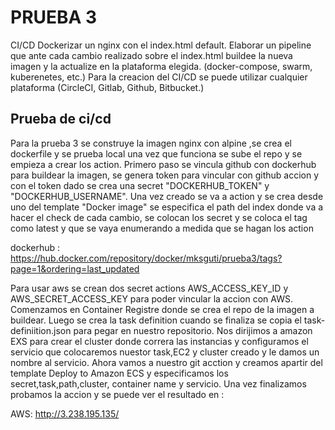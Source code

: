 # PRUEBA 3

CI/CD Dockerizar un nginx con el index.html default. Elaborar un pipeline que ante cada cambio realizado sobre el index.html buildee la nueva imagen y la actualize en la plataforma elegida. (docker-compose, swarm, kuberenetes, etc.) Para la creacion del CI/CD se puede utilizar cualquier plataforma (CircleCI, Gitlab, Github, Bitbucket.)

##

## Prueba de ci/cd
Para la prueba 3 se construye la imagen nginx con alpine ,se crea el dockerfile y se prueba local una vez que funciona se sube el repo y se empieza a crear los action. Primero paso se vincula github con dockerhub para buildear la imagen, se genera token para vincular con github accion y con el token dado se crea una secret "DOCKERHUB_TOKEN" y "DOCKERHUB_USERNAME". Una vez creado se va a action y se crea desde uno del template "Docker image" se especifica el path del index donde va a hacer el check de cada cambio, se colocan los secret y se coloca el tag como latest y que se vaya enumerando a medida que se hagan los action

dockerhub : https://hub.docker.com/repository/docker/mksguti/prueba3/tags?page=1&ordering=last_updated

Para usar aws se crean dos secret actions AWS_ACCESS_KEY_ID y AWS_SECRET_ACCESS_KEY para poder vincular la accion con AWS. Comenzamos en Container Registre donde se crea el repo de la imagen a buildear. Luego se crea la task definition cuando se finaliza se copia el task-definiition.json para pegar en nuestro repositorio. Nos dirijimos a amazon EXS para crear el cluster donde correra las instancias y configuramos el servicio que colocaremos nuestor task,EC2 y cluster creado y le damos un nombre al servicio.
Ahora vamos a nuestro git acction y creamos apartir del template Deploy to Amazon ECS y especificamos los secret,task,path,cluster, container name y servicio. Una vez finalizamos probamos la accion y se puede ver el resultado en :

AWS: http://3.238.195.135/
